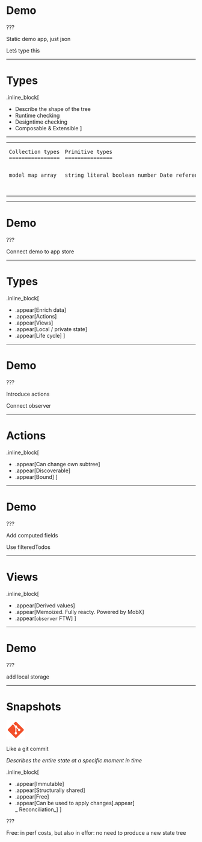 # Demo

???

Static demo app, just json

Letś type this

---

# Types

.inline_block[
* Describe the shape of the tree
* Runtime checking
* Designtime checking
* Composable & Extensible
]

---

<table><tr><td style="vertical-align:top">
<pre>
Collection types
================

model
map
array
</pre>
</td><td style="vertical-align:top">
<pre>
Primitive types
===============

string
literal
boolean
number
Date
reference
frozen
undefined
null
</pr>
</td><td style="vertical-align:top">
<pre>
Higher Order Types
==================

enumeration
compose
union
optional
maybe
refinement
identifier
late
</pre>
</td></tr></table>

---


# Demo

???

Connect demo to app store

---

# Types

.inline_block[
* .appear[Enrich data]
* .appear[Actions]
* .appear[Views]
* .appear[Local / private state]
* .appear[Life cycle]
]

---

# Demo

???

Introduce actions

Connect observer

---

# Actions

.inline_block[
* .appear[Can change own subtree]
* .appear[Discoverable]
* .appear[Bound]
]

---

# Demo

???

Add computed fields


Use filteredTodos

---

# Views

.inline_block[
* .appear[Derived values]
* .appear[Memoized. Fully reacty. Powered by MobX]
* .appear[`observer` FTW]
]

---

# Demo

???

add local storage

---

# Snapshots

<img src="img/git.png" width="50" />

Like a git commit

_Describes the entire state at a specific moment in time_

.inline_block[
* .appear[Immutable]
* .appear[Structurally shared]
* .appear[Free]
* .appear[Can be used to apply changes].appear[<br/>_ Reconciliation_]
]

???

Free: in perf costs, but also in effor: no need to produce a new state tree
